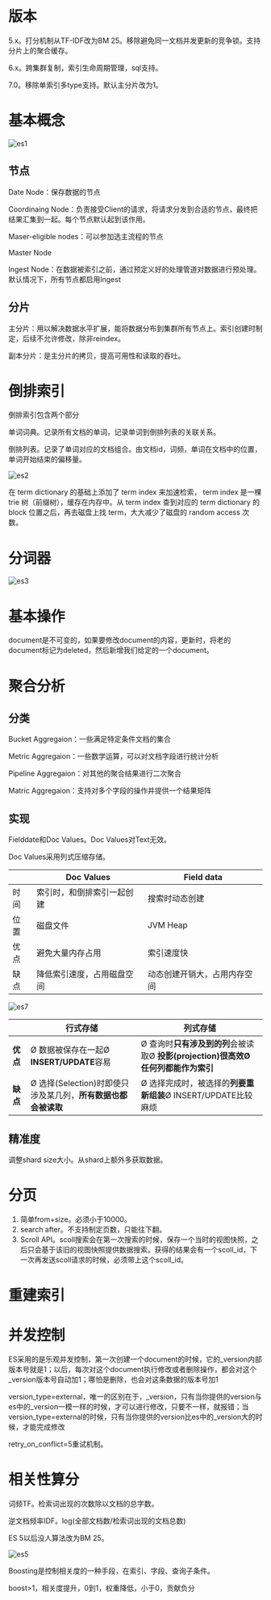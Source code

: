 # 版本

5.x。打分机制从TF-IDF改为BM 25。移除避免同一文档并发更新的竞争锁。支持分片上的聚合缓存。

6.x。跨集群复制，索引生命周期管理，sql支持。

7.0。移除单索引多type支持。默认主分片改为1。

# 基本概念

![es1](es1.png)

## 节点

Date Node：保存数据的节点

Coordinaing Node：负责接受Client的请求，将请求分发到合适的节点，最终把结果汇集到一起。每个节点默认起到该作用。

Maser-eligible nodes：可以参加选主流程的节点

Master Node

Ingest Node：在数据被索引之前，通过预定义好的处理管道对数据进行预处理。默认情况下，所有节点都启用Ingest

## 分片

主分片：用以解决数据水平扩展，能将数据分布到集群所有节点上。索引创建时制定，后续不允许修改，除非reindex。

副本分片：是主分片的拷贝，提高可用性和读取的吞吐。



# 倒排索引

倒排索引包含两个部分

单词词典。记录所有文档的单词，记录单词到倒排列表的关联关系。

倒排列表。记录了单词对应的文档组合。由文档id，词频，单词在文档中的位置，单词开始结束的偏移量。

![es2](es2.png)

在 term dictionary 的基础上添加了 term index 来加速检索， term index 是一棵 trie 树（前缀树），缓存在内存中。从 term index 查到对应的 term dictionary 的 block 位置之后，再去磁盘上找 term，大大减少了磁盘的 random access 次数。

# 分词器

![es3](es3.png)

# 基本操作

document是不可变的，如果要修改document的内容，更新时，将老的document标记为deleted，然后新增我们给定的一个document。

# 聚合分析

## 分类

Bucket Aggregaion：一些满足特定条件文档的集合

Metric Aggregaion：一些数学运算，可以对文档字段进行统计分析

Pipeline Aggregaion：对其他的聚合结果进行二次聚合

Matric Aggregaion：支持对多个字段的操作并提供一个结果矩阵

## 实现

Fielddate和Doc Values。Doc Values对Text无效。

Doc Values采用列式压缩存储。

|      | Doc Values                 | Field data                   |
| ---- | -------------------------- | ---------------------------- |
| 时间 | 索引时，和倒排索引一起创建 | 搜索时动态创建               |
| 位置 | 磁盘文件                   | JVM Heap                     |
| 优点 | 避免大量内存占用           | 索引速度快                   |
| 缺点 | 降低索引速度，占用磁盘空间 | 动态创建开销大，占用内存空间 |

![es7](es7.png)

|          | **行式存储**                                                 | **列式存储**                                                 |
| -------- | ------------------------------------------------------------ | ------------------------------------------------------------ |
| **优点** | Ø 数据被保存在一起Ø **INSERT/UPDATE**容易                    | Ø 查询时**只有涉及到的列**会被读取Ø **投影(projection)**很高效Ø **任何列**都能作为**索引** |
| **缺点** | Ø 选择(Selection)时即使只涉及某几列，**所有数据也都会被读取** | Ø 选择完成时，被选择的**列要重新组装**Ø INSERT/UPDATE比较麻烦 |

## 精准度

调整shard size大小。从shard上额外多获取数据。

# 分页

1. 简单from+size。必须小于10000。
2. search after。不支持制定页数，只能往下翻。
3. Scroll API。scoll搜索会在第一次搜索的时候，保存一个当时的视图快照，之后只会基于该旧的视图快照提供数据搜索。获得的结果会有一个scoll_id，下一次再发送scoll请求的时候，必须带上这个scoll_id。

# 重建索引



# 并发控制

ES采用的是乐观并发控制，第一次创建一个document的时候，它的_version内部版本号就是1；以后，每次对这个document执行修改或者删除操作，都会对这个_version版本号自动加1；哪怕是删除，也会对这条数据的版本号加1

version_type=external，唯一的区别在于，_version，只有当你提供的version与es中的_version一模一样的时候，才可以进行修改，只要不一样，就报错；当version_type=external的时候，只有当你提供的version比es中的_version大的时候，才能完成修改

retry_on_conflict=5重试机制。

# 相关性算分

词频TF。检索词出现的次数除以文档的总字数。

逆文档频率IDF。log(全部文档数/检索词出现的文档总数)

ES 5以后没人算法改为BM 25。

![es5](es5.png)

Boosting是控制相关度的一种手段，在索引、字段、查询子条件。

boost>1，相关度提升，0到1，权重降低，小于0，贡献负分
